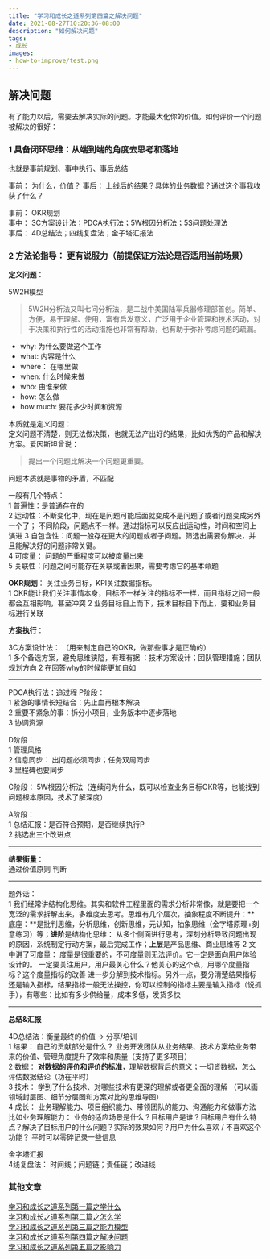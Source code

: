 ```yaml
---
title: "学习和成长之道系列第四篇之解决问题"
date: 2021-08-27T10:20:36+08:00
description: "如何解决问题"
tags:
- 成长
images:
- how-to-improve/test.png
---  
```


## 解决问题

有了能力以后，需要去解决实际的问题。才能最大化你的价值。如何评价一个问题被解决的很好：  

### 1 具备闭环思维：从端到端的角度去思考和落地

也就是事前规划、事中执行、事后总结

事前： 为什么，价值？
事后： 上线后的结果？具体的业务数据？通过这个事我收获了什么？  

事前： OKR规划  
事中： 3C方案设计法；PDCA执行法；5W根因分析法；5S问题处理法  
事后： 4D总结法；四线复盘法；金子塔汇报法  

### 2 方法论指导： 更有说服力（前提保证方法论是否适用当前场景）

**定义问题**： 

5W2H模型
> 5W2H分析法又叫七问分析法，是二战中美国陆军兵器修理部首创。简单、方便，易于理解、使用，富有启发意义，广泛用于企业管理和技术活动，对于决策和执行性的活动措施也非常有帮助，也有助于弥补考虑问题的疏漏。

* why: 为什么要做这个工作  
* what: 内容是什么  
* where： 在哪里做  
* when: 什么时候来做  
* who: 由谁来做  
* how: 怎么做  
* how much: 要花多少时间和资源  

本质就是定义问题：  
定义问题不清楚，则无法做决策，也就无法产出好的结果，比如优秀的产品和解决方案。爱因斯坦曾说：
> 提出一个问题比解决一个问题更重要。

问题本质就是事物的矛盾，不匹配

一般有几个特点：  
1 普遍性：是普通存在的  
2 运动性：不断变化中，现在是问题可能后面就变成不是问题了或者问题变成另外一个了；
         不同阶段，问题点不一样。通过指标可以反应出运动性，时间和空间上演进
3 自包含性：问题一般存在更大的问题或者子问题。筛选出需要你解决，并且能解决好的问题非常关键。  
4 可度量： 问题的严重程度可以被度量出来  
5 关联性：问题之间可能存在关联或者因果，需要考虑它的基本命题  

<!-- 怎么解决问题：  
方法论：
> 任何名词都有结构  
> 任何动词都有流程  
> 任何形容词都度量  

步骤：  
1 现象/新概念（结构）  
2 现有的方案副作用，多维度思考（洞见，历史）  
3 梳理指标（度量问题的严重性，现在）  
5 发现机会（本质）  
6 规划（未来）   -->

**OKR规划**： 
关注业务目标，KPI关注数据指标。  
1 OKR能让我们关注事情本身，目标不一样关注的指标不一样，而且指标之间一般都会互相影响，甚至冲突
2 业务目标自上而下，技术目标自下而上，要和业务目标进行关联

**方案执行**：  

3C方案设计法： （用来制定自己的OKR，做那些事才是正确的）  
1 多个备选方案，避免思维狭隘，有理有据 ：技术方案设计；团队管理措施；团队规划方向
2 在回答why的时候能更加自如

---
PDCA执行法：追过程
P阶段：  
1 紧急的事情长短结合：先止血再根本解决  
2 重要不紧急的事：拆分小项目，业务版本中逐步落地  
3 协调资源  

D阶段：  
1 管理风格  
2 信息同步： 出问题必须同步；任务双周同步  
3 里程碑也要同步  

C阶段：
5W根因分析法（连续问为什么，既可以检查业务目标OKR等，也能找到问题根本原因，技术了解深度）

A阶段：  
1 总结汇报：是否符合预期，是否继续执行P  
2 挑选出三个改进点 

---

**结果衡量**：  
通过价值原则 判断

---

题外话：  
1 我们经常讲结构化思维。其实和软件工程里面的需求分析非常像，就是要把一个宽泛的需求拆解出来，多维度去思考。思维有几个层次，抽象程度不断提升：**底座：**是批判思维，分析思维，创新思维，元认知，抽象思维（金字塔原理+刻意练习）等；**进阶**是结构化思维： 从多个侧面进行思考，深刻分析导致问题出现的原因，系统制定行动方案，最后完成工作；**上层**是产品思维、商业思维等
2 文中讲了可度量： 度量是很重要的，不可度量则无法评价。它一定是面向用户体验设计的。 一定要关注用户，用户最关心什么？他关心的这个点，用哪个度量指标？这个度量指标的改善 进一步分解到技术指标。另外一点，要分清楚结果指标还是输入指标，结果指标一般无法操控，你可以控制的指标主要是输入指标（说抓手），有哪些：比如有多少供给量，成本多低，发货多快

---

**总结&汇报**  

4D总结法：衡量最终的价值 -> 分享/培训  
1 结果： 自己的贡献部分是什么？ 业务开发团队从业务结果、技术方案给业务带来的价值、管理角度提升了效率和质量（支持了更多项目）  
2 数据： **对数据的评价和评价的标准**，理解数据背后的意义；一切皆数据，怎么评估数据结论（功在平时）  
3 技术： 学到了什么技术、对哪些技术有更深的理解或者更全面的理解 （可以画领域封层图、细节分层图和方案对比的思维导图）  
4 成长： 业务理解能力、项目组织能力、带领团队的能力、沟通能力和做事方法  
比如业务理解能力： 业务的适应场景是什么？目标用户是谁？目标用户有什么特点？解决了目标用户的什么问题？实际的效果如何？用户为什么喜欢 / 不喜欢这个功能？  平时可以零碎记录一些信息  

金字塔汇报  
4线复盘法： 时间线；问题链；责任链；改进线 

### 其他文章

[学习和成长之道系列第一篇之学什么](../how-to-improve)  
[学习和成长之道系列第二篇之怎么学](../how-to-improve2)  
[学习和成长之道系列第三篇之能力模型](../how-to-improve3)  
[学习和成长之道系列第四篇之解决问题](../how-to-improve4)  
[学习和成长之道系列第五篇之影响力](../how-to-improve5)  
